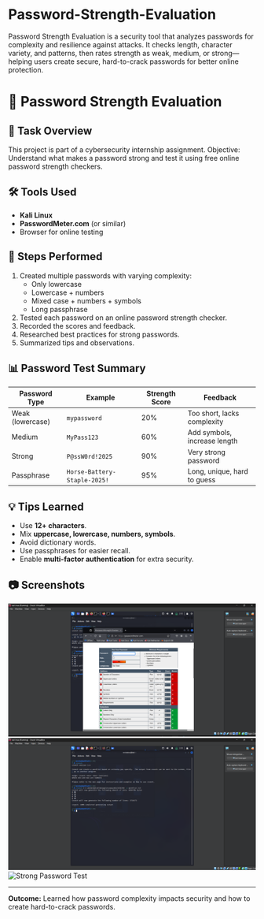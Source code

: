 # Password-Strength-Evaluation
Password Strength Evaluation is a security tool that analyzes passwords for complexity and resilience against attacks. It checks length, character variety, and patterns, then rates strength as weak, medium, or strong—helping users create secure, hard-to-crack passwords for better online protection.
# 🔐 Password Strength Evaluation

## 📌 Task Overview
This project is part of a cybersecurity internship assignment.
Objective: Understand what makes a password strong and test it using free online password strength checkers.

## 🛠 Tools Used
- **Kali Linux**
- **PasswordMeter.com** (or similar)
- Browser for online testing

## 🔹 Steps Performed
1. Created multiple passwords with varying complexity:
   - Only lowercase
   - Lowercase + numbers
   - Mixed case + numbers + symbols
   - Long passphrase
2. Tested each password on an online password strength checker.
3. Recorded the scores and feedback.
4. Researched best practices for strong passwords.
5. Summarized tips and observations.

## 📊 Password Test Summary
| Password Type        | Example         | Strength Score | Feedback                          |
|----------------------|----------------|---------------|------------------------------------|
| Weak (lowercase)     | `mypassword`   | 20%           | Too short, lacks complexity       |
| Medium               | `MyPass123`    | 60%           | Add symbols, increase length      |
| Strong               | `P@ssW0rd!2025`| 90%           | Very strong password              |
| Passphrase           | `Horse-Battery-Staple-2025!` | 95% | Long, unique, hard to guess |

## 💡 Tips Learned
- Use **12+ characters**.
- Mix **uppercase, lowercase, numbers, symbols**.
- Avoid dictionary words.
- Use passphrases for easier recall.
- Enable **multi-factor authentication** for extra security.

## 📷 Screenshots
![Weak Password Test](s.png)
![Medium Password Test](s1.png)
![Strong Password Test](s2.png)

---
**Outcome:** Learned how password complexity impacts security and how to create hard-to-crack passwords.
